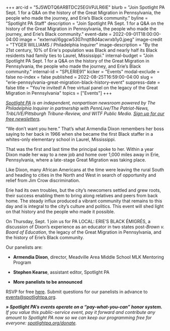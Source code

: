+++
arc-id = "5J5WDTQ6ARBTDC25EGVPJLR6IE"
blurb = "Join Spotlight PA Sept. 1 for a Q&A on the history of the Great Migration in Pennsylvania, the people who made the journey, and Erie’s Black community."
byline = "Spotlight PA Staff"
description = "Join Spotlight PA Sept. 1 for a Q&A on the history of the Great Migration in Pennsylvania, the people who made the journey, and Erie’s Black community."
event-date = 2022-09-01T18:00:00-04:00
image = "external/6ggcw5307rrqtt8d4acwrxb1y0.jpeg"
image-credit = "TYGER WILLIAMS / Philadelphia Inquirer"
image-description = "By the 21st century, 10% of Erie's population was Black and nearly half its Black residents had family ties to Laurel, Mississippi."
internal-budget = "Join Spotlight PA Sept. 1 for a Q&A on the history of the Great Migration in Pennsylvania, the people who made the journey, and Erie’s Black community."
internal-id = "SPLERIE91"
kicker = "Events"
modal-exclude = false
no-index = false
published = 2022-08-25T16:59:00-04:00
slug = "erie-pennsylvania-great-migration-black-history-event"
suppress-date = false
title = "You’re invited! A free virtual panel on the legacy of the Great Migration in Pennsylvania"
topics = ["Events"]
+++

<a href="https://www.spotlightpa.org/"><i>Spotlight PA</i></a><i> is an independent, nonpartisan newsroom powered by The Philadelphia Inquirer in partnership with PennLive/The Patriot-News, TribLIVE/Pittsburgh Tribune-Review, and WITF Public Media. </i><a href="https://www.spotlightpa.org/newsletters"><i>Sign up for our free newsletters</i></a><i>.</i>

“We don’t want you here.” That’s what Armendia Dixon remembers her boss saying to her back in 1966 when she became the first Black staffer in a whites-only elementary school in Laurel, Mississippi.

That was the first and last time the principal spoke to her. Within a year Dixon made her way to a new job and home over 1,000 miles away in Erie, Pennsylvania, where a late-stage Great Migration was taking place.

Like Dixon, many African Americans at the time were leaving the rural South and heading to cities in the North and West in search of opportunity and relief from Jim Crow discrimination.

Erie had its own troubles, but the city’s newcomers settled and grew roots, their success enabling them to bring along relatives and peers from back home. The steady influx produced a vibrant community that remains to this day and is integral to the city’s culture and politics. This event will shed light on that history and the people who made it possible.

On Thursday, Sept. 1 join us for PA LOCAL: ERIE’S BLACK ÉMIGRÉS, a discussion of Dixon’s experience as an educator in two states post-<i>Brown v. Board of Education</i>, the legacy of the Great Migration in Pennsylvania, and the history of Erie’s Black community.

Our panelists are:

- <b>Armendia Dixon</b>, director, Meadville Area Middle School MLK Mentoring Program

- <b>Stephen Kearse</b>, assistant editor, Spotlight PA

- <b>More panelists to be announced</b>

RSVP for free <a href="https://inquirer.zoom.us/webinar/register/WN_NfzGr7YaTS2lgbA1ECkivw">here</a>. Submit questions for our panelists in advance to <a href="mailto:events@spotlightpa.org">events@spotlightpa.org</a>.

<i><b>» Spotlight PA’s events operate on a “pay-what-you-can” honor system.</b></i><i> If you value this public-service event, pay it forward and contribute any amount to Spotlight PA now so we can keep our programming free for everyone: </i><a href="http://spotlightpa.org/donate"><i>spotlightpa.org/donate</i></a><i>.</i>
